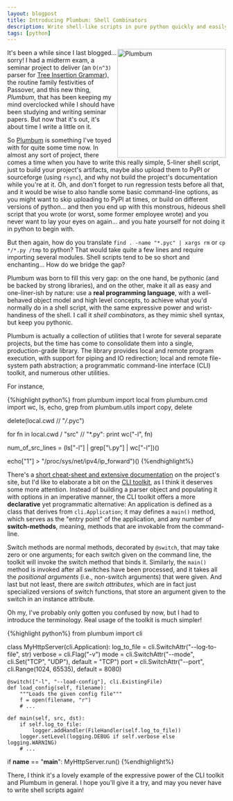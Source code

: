 ```yaml
---
layout: blogpost
title: Introducing Plumbum: Shell Combinators
description: Write shell-like scripts in pure python quickly and easily
tags: [python]
---
```


<a href="http://plumbum.readthedocs.org/">
<img src="http://tomerfiliba.com/static/res/2012-05-12-plumbum.png" title="Plumbum" style="width: 250px; float: right" /></a>

It's been a while since I last blogged... sorry! I had a midterm exam, a seminar project to deliver 
(an `O(n^3)` parser for [Tree Insertion Grammar](http://acl.ldc.upenn.edu/J/J95/J95-4002.pdf)),
the routine family festivities of Passover, and this new thing, *Plumbum*, that has been keeping 
my mind overclocked while I should have been studying and writing seminar papers. But now that it's
out, it's about time I write a little on it.

So [Plumbum](http://plumbum.readthedocs.org/) is something I've toyed with for quite some time now.
In almost any sort of project, there comes a time when you have to write this really simple, 
5-liner shell script, just to build your project's artifacts, maybe also upload them to PyPI
or sourceforge (using `rsync`), and why not build the project's documentation while you're at it.
Oh, and don't forget to run regression tests before all that, and it would be wise to also handle
some basic command-line options, as you might want to skip uploading to PyPI at times, or build
on different versions of python... and then you end up with this monstrous, hideous shell script
that you wrote (or worst, some former employee wrote) and you never want to lay your eyes on 
again... and you hate yourself for not doing it in python to begin with.

But then again, how do you translate `find . -name "*.pyc" | xargs rm` or `cp */*.py /tmp` 
to python? That would take quite a few lines and require importing several modules. Shell scripts
tend to be so short and enchanting... How do we bridge the gap? 

Plumbum was born to fill this very gap: on the one hand, be pythonic (and be backed by strong 
libraries), and on the other, make it all as easy and one-liner-ish by nature: use a **real
programming language**, with a well-behaved object model and high level concepts, to achieve what 
you'd normally do in a shell script, with the same expressive power and wrist-handiness
of the shell. I call it *shell combinators*, as they mimic shell syntax, but keep you pythonic.

Plumbum is actually a collection of utilities that I wrote for several separate projects, but the
time has come to consolidate them into a single, production-grade library. The library provides
local and remote program execution, with support for piping and IO redirection; local and remote
file-system path abstraction; a programmatic command-line interface (CLI) toolkit, and numerous
other utilities.

For instance, 

{%highlight python%}
from plumbum import local
from plumbum.cmd import wc, ls, echo, grep
from plumbum.utils import copy, delete

delete(local.cwd // "*/*.pyc")

for fn in local.cwd / "src" // "*.py":
    print wc("-l", fn)

num_of_src_lines = (ls["-l"] | grep["\\.py"] | wc["-l"])()

echo["1"] > "/proc/sys/net/ipv4/ip_forward")() 
{%endhighlight%}

There's a [short cheat-sheet and extensive documentation](http://plumbum.readthedocs.org/) on the
project's site, but I'd like to elaborate a bit on the 
[CLI toolkit](http://plumbum.readthedocs.org/en/latest/cli.html), as I think it deserves some more
attention. Instead of building a parser object and populating it with options in an imperative
manner, the CLI toolkit offers a more **declarative** yet programmatic alternative: An application
is defined as a class that derives from `cli.Application`; it may defines a `main()` method,
which serves as the "entry point" of the application, and any number of **switch-methods**, meaning,
methods that are invokable from the command-line.

Switch methods are normal methods, decorated by ``@switch``, that may take zero or one arguments;
for each switch given on the command line, the toolkit will invoke the switch method that binds it.
Similarly, the `main()` method is invoked after all switches have been processed, and it takes
all the *positional arguments* (i.e., non-switch arguments) that were given. And last but not least,
there are *switch attributes*, which are in fact just specialized versions of switch functions, 
that store an argument given to the switch in an instance attribute.

Oh my, I've probably only gotten you confused by now, but I had to introduce the terminology. 
Real usage of the toolkit is much simpler! 

{%highlight python%}
from plumbum import cli

class MyHttpServer(cli.Application):
    log_to_file = cli.SwitchAttr("--log-to-file", str)
    verbose = cli.Flag("-v")
    mode = cli.SwitchAttr("--mode", cli.Set("TCP", "UDP"), default = "TCP")
    port = cli.SwitchAttr("--port", cli.Range(1024, 65535), default = 8080)
    
    @switch(["-l", "--load-config"], cli.ExistingFile)
    def load_config(self, filename):
        """Loads the given config file"""
        f = open(filename, "r")
        # ...
    
    def main(self, src, dst):
        if self.log_to_file:
            logger.addHandler(FileHandler(self.log_to_file))
        logger.setLevel(logging.DEBUG if self.verbose else logging.WARNING)
        # ...

if __name__ == "__main__":
    MyHttpServer.run()
{%endhighlight%}

There, I think it's a lovely example of the expressive power of the CLI toolkit and Plumbum in 
general. I hope you'll give it a try, and may you never have to write shell scripts again!

